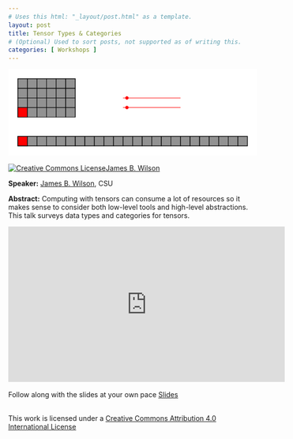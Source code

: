 ```yaml
---
# Uses this html: "_layout/post.html" as a template.
layout: post 
title: Tensor Types & Categories
# (Optional) Used to sort posts, not supported as of writing this.
categories: [ Workshops ]
---
```


![](/uploads/images/Abacus-Tensor-2D.gif)

<a rel="license" href="http://creativecommons.org/licenses/by/4.0/" target="_blank"><img alt="Creative Commons License" style="border-width:0" src="https://i.creativecommons.org/l/by/4.0/88x31.png" />James B. Wilson</a>


**Speaker:** <a href="https://www.math.colostate.edu/~jwilson/" target="_blank">James B. Wilson</a>, CSU

**Abstract:** Computing with tensors can consume a lot of resources so it makes sense to consider both low-level tools and high-level abstractions.
This talk surveys data types and categories for tensors.

<iframe width="560" height="315" src="https://www.youtube.com/embed/aDyXU5-qhlU?si=-0DM3mjCkEUWs8jO" title="YouTube video player" frameborder="0" allow="accelerometer; autoplay; clipboard-write; encrypted-media; gyroscope; picture-in-picture; web-share" referrerpolicy="strict-origin-when-cross-origin" allowfullscreen></iframe>

Follow along with the slides at your own pace
[Slides](https://slides.com/jameswilson-3/tensor-types-cats)


<br />This work is licensed under a <a rel="license" href="http://creativecommons.org/licenses/by/4.0/" target="_blank">Creative Commons Attribution 4.0 International License</a>